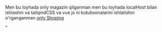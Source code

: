  Men bu loyhada only magazin qilganman men bu loyhada localHost bilan ishlashni va tailqindCSS va vue js ni kutubxonalarini ishlatishni o'rganganman <a href="https://shoping-com.netlify.app"> only Shoping</a>

"
